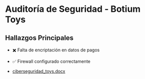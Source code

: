 # Auditoría de Seguridad - Botium Toys
## Hallazgos Principales
- ✖️ Falta de encriptación en datos de pagos
- ✅ Firewall configurado correctamente

- [ciberseguridad_toys.docx](https://github.com/user-attachments/files/20377309/ciberseguridad_toys.docx)
